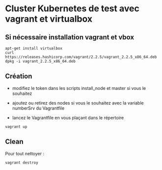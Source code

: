 # Cluster Kubernetes de test avec vagrant et virtualbox


## Si nécessaire installation vagrant et vbox

```
apt-get install virtualbox
curl https://releases.hashicorp.com/vagrant/2.2.5/vagrant_2.2.5_x86_64.deb
dpkg -i vagrant_2.2.5_x86_64.deb
```


## Création

* modifiez le token dans les scripts install_node et master si vous le souhaitez

* ajoutez ou retirez des nodes si vous le souhaitez avec la variable numberSrv du Vagrantfile

* lancez le Vagrantfile en vous plaçant dans le répertoire 

```
vagrant up
```

## Clean

Pour tout nettoyer :

```
vagrant destroy
```
